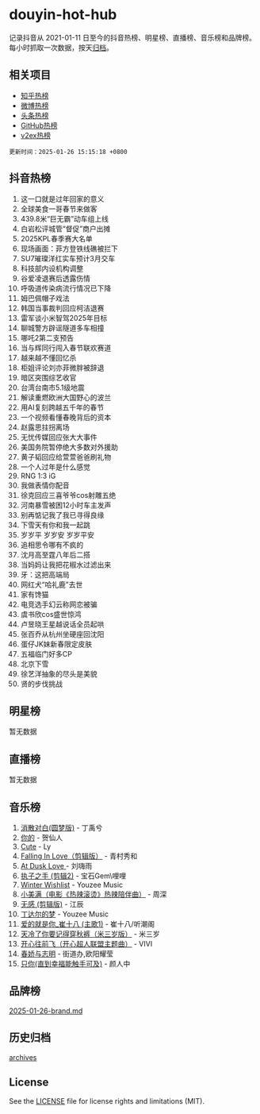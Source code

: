 # douyin-hot-hub

记录抖音从 2021-01-11 日至今的抖音热榜、明星榜、直播榜、音乐榜和品牌榜。每小时抓取一次数据，按天[归档](archives)。

## 相关项目

- [知乎热榜](https://github.com/lonnyzhang423/zhihu-hot-hub)
- [微博热榜](https://github.com/lonnyzhang423/weibo-hot-hub)
- [头条热榜](https://github.com/lonnyzhang423/toutiao-hot-hub)
- [GitHub热榜](https://github.com/lonnyzhang423/github-hot-hub)
- [v2ex热榜](https://github.com/lonnyzhang423/v2ex-hot-hub)


`更新时间：2025-01-26 15:15:18 +0800`

## 抖音热榜

1. 这一口就是过年回家的意义
1. 全球美食一哥春节来做客
1. 439.8米“巨无霸”动车组上线
1. 白岩松评城管“督促”商户出摊
1. 2025KPL春季赛大名单
1. 现场画面：菲方登铁线礁被拦下
1. SU7璀璨洋红实车预计3月交车
1. 科技部内设机构调整
1. 谷爱凌退赛后透露伤情
1. 呼吸道传染病流行情况已下降
1. 姆巴佩帽子戏法
1. 韩国当事裁判回应柯洁退赛
1. 雷军谈小米智驾2025年目标
1. 聊城警方辟谣隧道多车相撞
1. 哪吒2第二支预告
1. 当与辉同行闯入春节联欢赛道
1. 越来越不懂回忆杀
1. 柜姐评论刘亦菲微胖被辞退
1. 暗区突围综艺收官
1. 台湾台南市5.1级地震
1. 解读重燃欧洲大国野心的波兰
1. 用AI复刻跨越五千年的春节
1. 一个视频看懂春晚背后的资本
1. 赵露思拄拐离场
1. 无忧传媒回应张大大事件
1. 美国务院暂停绝大多数对外援助
1. 黄子韬回应给萱萱爸爸刷礼物
1. 一个人过年是什么感觉
1. RNG 1:3 iG
1. 我做表情你配音
1. 徐克回应三喜爷爷cos射雕五绝
1. 河南暴雪被困12小时车主发声
1. 别再惦记我了我已寻得良缘
1. 下雪天有你和我一起跳
1. 岁岁平 岁岁安 岁岁平安
1. 追相思令哪有不疯的
1. 沈月高至霆八年后二搭
1. 当妈妈让我把花椒水过滤出来
1. 牙：这把高端局
1. 网红犬“哈礼鹿”去世
1. 家有馋猫
1. 电竞选手幻云称网恋被骗
1. 虞书欣cos盛世惊鸿
1. 卢昱晓王星越说话全员起哄
1. 张百乔从杭州坐硬座回沈阳
1. 蛋仔JK妹新春限定皮肤
1. 五福临门好多CP
1. 北京下雪
1. 徐艺洋抽象的尽头是美貌
1. 贤的步伐挑战

## 明星榜

暂无数据

## 直播榜

暂无数据

## 音乐榜

1. [消散对白(圆梦版)](https://sf5-hl-cdn-tos.douyinstatic.com/obj/tos-cn-ve-2774/og4jB5I5IizzoZVAAAzWgBMAsMDWoArfwBOiFs) - 丁禹兮
1. [你的](https://sf5-hl-cdn-tos.douyinstatic.com/obj/tos-cn-ve-2774/oYuIeKf42jB7sEV6B2upMdpYAgfrQWj0FeRegh) - 贺仙人
1. [Cute](https://sf5-hl-cdn-tos.douyinstatic.com/obj/tos-cn-ve-2774/o4IbIzHWKAAB4wsS5qMBRiiAlEBGTpQRNfFvuo) - Ly
1. [Falling In Love（剪辑版）](https://sf5-hl-cdn-tos.douyinstatic.com/obj/tos-cn-ve-2774/o8ajpA8zzgBPahbBIO8AcKGBLJezFCRd1wfP9f) - 青村秀和
1. [ At Dusk  Love ](https://sf5-hl-cdn-tos.douyinstatic.com/obj/tos-cn-ve-2774/o8CrpCf5CaYgI4ZrtQgMQAFEfuGqNnRSDQAPBc) - 刘嗨雨
1. [执子之手 (剪辑2)](https://sf5-hl-cdn-tos.douyinstatic.com/obj/tos-cn-ve-2774/oUoZLQjCc31XzqsBnBQUNgeKtYPBcgbFDwtfcu) - 宝石Gem\哩哩
1. [Winter Wishlist](https://sf5-hl-cdn-tos.douyinstatic.com/obj/tos-cn-ve-2774/oIIgUOeamCFCVAzxN6MFRLIBlLGpUqQxeeHrLE) - Youzee Music
1. [小美满（电影《热辣滚烫》热辣陪伴曲）](https://sf5-hl-cdn-tos.douyinstatic.com/obj/tos-cn-ve-2774/o0GAn2lSgfZIDUgtevCGDQYnFg4CwnrBaxbTZL) - 周深
1. [无感 (剪辑版)](https://sf5-hl-cdn-tos.douyinstatic.com/obj/tos-cn-ve-2774/o0eIsUzJBDlQaQFC5OFlgbMEZC1TFYBftOBn6p) - 江辰
1. [丁达尔的梦](https://sf5-hl-cdn-tos.douyinstatic.com/obj/tos-cn-ve-2774/oMU3WirUZBVQkAC9ccG5P2IQirziZM2RTInUY) - Youzee Music
1. [爱的就是你_崔十八 (主歌1)](https://sf5-hl-cdn-tos.douyinstatic.com/obj/tos-cn-ve-2774/oI5BO5DhFZ6UTcNCnZaOCBLtZ7WIMQGfgnXf5E) - 崔十八/听潮阁
1. [天冷了你要记得穿秋裤（米三岁版）](https://sf5-hl-cdn-tos.douyinstatic.com/obj/tos-cn-ve-2774/oQlIwVIDWiZ6BQilAorS7MA0AgCkQDvcZAdm1) - 米三岁
1. [开心往前飞（开心超人联盟主题曲）](https://sf5-hl-cdn-tos.douyinstatic.com/obj/tos-cn-ve-2774/9d8fb7c82cf1421fb93a9fe925275e0a) - VIVI
1. [春娇与志明](https://sf5-hl-cdn-tos.douyinstatic.com/obj/tos-cn-ve-2774/e530d8fceb7044b39707d7f9ff54add1) - 街道办,欧阳耀莹
1. [只你(直到幸福能触手可及)](https://sf5-hl-cdn-tos.douyinstatic.com/obj/tos-cn-ve-2774/o0lBkRDzFTeaVSUz3ZZSCBVtZ5DIMQGfgmEAuE) - 颜人中

## 品牌榜

[2025-01-26-brand.md](archives/2025-01-26-brand.md)

## 历史归档

[archives](archives)

## License

See the [LICENSE](LICENSE) file for license rights and limitations (MIT).
